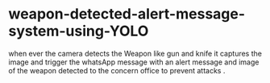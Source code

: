 # weapon-detected-alert-message-system-using-YOLO
when ever the camera detects the Weapon like gun and knife it captures the image and trigger  the whatsApp message with an alert message and image of the weapon detected to the concern office to prevent attacks . 
